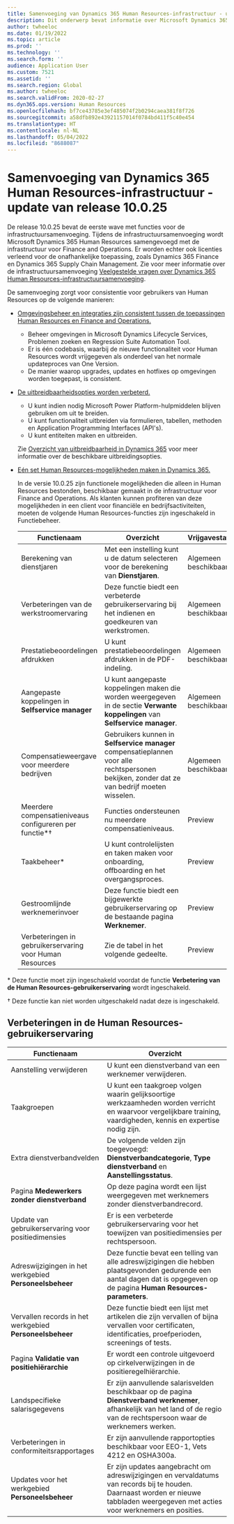 ```yaml
---
title: Samenvoeging van Dynamics 365 Human Resources-infrastructuur - update van release 10.0.25
description: Dit onderwerp bevat informatie over Microsoft Dynamics 365 Human Resources release 10.0.25, die de eerste wave met mogelijkheden bevat voor de infrastructuursamenvoeging.
author: twheeloc
ms.date: 01/19/2022
ms.topic: article
ms.prod: ''
ms.technology: ''
ms.search.form: ''
audience: Application User
ms.custom: 7521
ms.assetid: ''
ms.search.region: Global
ms.author: twheeloc
ms.search.validFrom: 2020-02-27
ms.dyn365.ops.version: Human Resources
ms.openlocfilehash: bf7ce43785e3ef485074f2b0294caea381f8f726
ms.sourcegitcommit: a58dfb892e43921157014f0784bd411f5c40e454
ms.translationtype: HT
ms.contentlocale: nl-NL
ms.lasthandoff: 05/04/2022
ms.locfileid: "8688087"
---
```

# <a name="dynamics-365-human-resources-infrastructure-merge---release-10025-update"></a>Samenvoeging van Dynamics 365 Human Resources-infrastructuur - update van release 10.0.25

De release 10.0.25 bevat de eerste wave met functies voor de infrastructuursamenvoeging. Tijdens de infrastructuursamenvoeging wordt Microsoft Dynamics 365 Human Resources samengevoegd met de infrastructuur voor Finance and Operations. Er worden echter ook licenties verleend voor de onafhankelijke toepassing, zoals Dynamics 365 Finance en Dynamics 365 Supply Chain Management. Zie voor meer informatie over de infrastructuursamenvoeging [Veelgestelde vragen over Dynamics 365 Human Resources-infrastructuursamenvoeging](../human-resources/hr-infrastructure-merge-faq.md).

De samenvoeging zorgt voor consistentie voor gebruikers van Human Resources op de volgende manieren:

- [Omgevingsbeheer en integraties zijn consistent tussen de toepassingen Human Resources en Finance and Operations.](/dynamics365-release-plan/2021wave2/human-resources/dynamics365-human-resources/consistent-environment-management-integrations-between-human-resources-finance-operations-apps)

    - Beheer omgevingen in Microsoft Dynamics Lifecycle Services, Problemen zoeken en Regression Suite Automation Tool.
    - Er is één codebasis, waarbij de nieuwe functionaliteit voor Human Resources wordt vrijgegeven als onderdeel van het normale updateproces van One Version.
    - De manier waarop upgrades, updates en hotfixes op omgevingen worden toegepast, is consistent.

- [De uitbreidbaarheidsopties worden verbeterd.](/dynamics365-release-plan/2021wave2/human-resources/dynamics365-human-resources/improve-extensibility-options)

    - U kunt indien nodig Microsoft Power Platform-hulpmiddelen blijven gebruiken om uit te breiden.
    - U kunt functionaliteit uitbreiden via formulieren, tabellen, methoden en Application Programming Interfaces (API's).
    - U kunt entiteiten maken en uitbreiden.

    Zie [Overzicht van uitbreidbaarheid in Dynamics 365](../fin-ops-core/dev-itpro/extensibility/extensibility-home-page.md) voor meer informatie over de beschikbare uitbreidingsopties.

- [Eén set Human Resources-mogelijkheden maken in Dynamics 365.](/dynamics365-release-plan/2021wave2/human-resources/dynamics365-human-resources/create-one-set-human-resources-capabilities-within-dynamics-365)

    In de versie 10.0.25 zijn functionele mogelijkheden die alleen in Human Resources bestonden, beschikbaar gemaakt in de infrastructuur voor Finance and Operations. Als klanten kunnen profiteren van deze mogelijkheden in een client voor financiële en bedrijfsactiviteiten, moeten de volgende Human Resources-functies zijn ingeschakeld in Functiebeheer.

    | Functienaam | Overzicht | Vrijgavestatus | 
    |--------------|----------|----------------| 
    | Berekening van dienstjaren | Met een instelling kunt u de datum selecteren voor de berekening van **Dienstjaren**. | Algemeen beschikbaar | 
    | Verbeteringen van de werkstroomervaring | Deze functie biedt een verbeterde gebruikerservaring bij het indienen en goedkeuren van werkstromen. | Algemeen beschikbaar | 
    | Prestatiebeoordelingen afdrukken | U kunt prestatiebeoordelingen afdrukken in de PDF-indeling. | Algemeen beschikbaar | 
    | Aangepaste koppelingen in **Selfservice manager** | U kunt aangepaste koppelingen maken die worden weergegeven in de sectie **Verwante koppelingen** van **Selfservice manager**. | Algemeen beschikbaar | 
    | Compensatieweergave voor meerdere bedrijven | Gebruikers kunnen in **Selfservice manager** compensatieplannen voor alle rechtspersonen bekijken, zonder dat ze van bedrijf moeten wisselen. | Algemeen beschikbaar | 
    | Meerdere compensatieniveaus configureren per functie\*&dagger; | Functies ondersteunen nu meerdere compensatieniveaus. | Preview | 
    | Taakbeheer\* | U kunt controlelijsten en taken maken voor onboarding, offboarding en het overgangsproces. | Preview | 
    | Gestroomlijnde werknemerinvoer | Deze functie biedt een bijgewerkte gebruikerservaring op de bestaande pagina **Werknemer**. | Preview | 
    | Verbeteringen in gebruikerservaring voor Human Resources | Zie de tabel in het volgende gedeelte.  | Preview | 

\* Deze functie moet zijn ingeschakeld voordat de functie **Verbetering van de Human Resources-gebruikerservaring** wordt ingeschakeld.

&dagger; Deze functie kan niet worden uitgeschakeld nadat deze is ingeschakeld.

## <a name="human-resource-user-experience-enhancements"></a>Verbeteringen in de Human Resources-gebruikerservaring

| Functienaam | Overzicht | 
|--------------|----------| 
| Aanstelling verwijderen | U kunt een dienstverband van een werknemer verwijderen. | 
| Taakgroepen | U kunt een taakgroep volgen waarin gelijksoortige werkzaamheden worden verricht en waarvoor vergelijkbare training, vaardigheden, kennis en expertise nodig zijn. | 
| Extra dienstverbandvelden | De volgende velden zijn toegevoegd: **Dienstverbandcategorie**, **Type dienstverband** en **Aanstellingsstatus**. | 
| Pagina **Medewerkers zonder dienstverband** | Op deze pagina wordt een lijst weergegeven met werknemers zonder dienstverbandrecord. | 
| Update van gebruikerservaring voor positiedimensies | Er is een verbeterde gebruikerservaring voor het toewijzen van positiedimensies per rechtspersoon. | 
| Adreswijzigingen in het werkgebied **Personeelsbeheer** | Deze functie bevat een telling van alle adreswijzigingen die hebben plaatsgevonden gedurende een aantal dagen dat is opgegeven op de pagina **Human Resources-parameters**. | 
| Vervallen records in het werkgebied **Personeelsbeheer** | Deze functie biedt een lijst met artikelen die zijn vervallen of bijna vervallen voor certificaten, identificaties, proefperioden, screenings of tests. | 
| Pagina **Validatie van positiehiërarchie** | Er wordt een controle uitgevoerd op cirkelverwijzingen in de positieregelhiërarchie. | 
| Landspecifieke salarisgegevens | Er zijn aanvullende salarisvelden beschikbaar op de pagina **Dienstverband werknemer**, afhankelijk van het land of de regio van de rechtspersoon waar de werknemers werken. | 
| Verbeteringen in conformiteitsrapportages | Er zijn aanvullende rapportopties beschikbaar voor EEO-1, Vets 4212 en OSHA300a. | 
| Updates voor het werkgebied **Personeelsbeheer** | Er zijn updates aangebracht om adreswijzigingen en vervaldatums van records bij te houden. Daarnaast worden er nieuwe tabbladen weergegeven met acties voor werknemers en posities. | 
